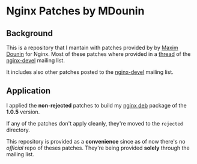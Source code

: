 # Nginx Patches by MDounin 

## Background

This is a repository that I mantain with patches provided by by [Maxim Dounin](http://mdounin.ru)
for Nginx. Most of these patches where provided in a
[thread](http://nginx.org/pipermail/nginx-devel/2011-June/000974.html)
of the [nginx-devel](http://nginx.org/mailman/listinfo/nginx-devel)
mailing list.

It includes also other patches posted to the
[nginx-devel](http://nginx.org/mailman/listinfo/nginx-devel) mailing list.

## Application

I applied the **non-rejected** patches to build my
[nginx deb](http://debian.perusio.net "My Debian Repo with up to date
Nginx") package of the **1.0.5** version.

If any of the patches don't apply cleanly, they're moved to the `rejected`
directory.

This repository is provided as a **convenience** since as of now there's
no _official_ repo of theses patches. They're being provided **solely**
through the mailing list.
